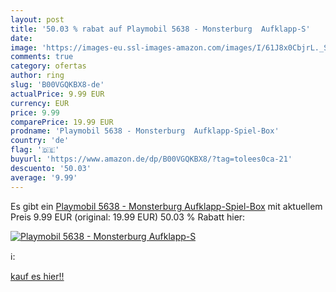 ```yaml
---
layout: post
title: '50.03 % rabat auf Playmobil 5638 - Monsterburg  Aufklapp-S'
date: 
image: 'https://images-eu.ssl-images-amazon.com/images/I/61J8x0CbjrL._SL200_.jpg'
comments: true
category: ofertas
author: ring
slug: 'B00VGQKBX8-de'
actualPrice: 9.99 EUR
currency: EUR
price: 9.99
comparePrice: 19.99 EUR
prodname: 'Playmobil 5638 - Monsterburg  Aufklapp-Spiel-Box'
country: 'de'
flag: '🇩🇪'
buyurl: 'https://www.amazon.de/dp/B00VGQKBX8/?tag=tolees0ca-21'
descuento: '50.03'
average: '9.99'
---
```


Es gibt ein [Playmobil 5638 - Monsterburg  Aufklapp-Spiel-Box](https://www.amazon.de/dp/B00VGQKBX8/?tag=tolees0ca-21) mit aktuellem Preis 9.99 EUR (original: 19.99 EUR) 50.03 % Rabatt hier:

[![Playmobil 5638 - Monsterburg  Aufklapp-S](https://images-eu.ssl-images-amazon.com/images/I/61J8x0CbjrL._SL200_.jpg)](https://www.amazon.de/dp/B00VGQKBX8/?tag=tolees0ca-21)

ℹ️:


[kauf es hier!!](https://www.amazon.de/dp/B00VGQKBX8/?tag=tolees0ca-21)
